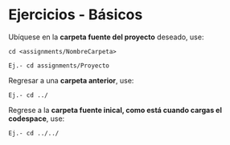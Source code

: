 # Ejercicios - Básicos

Ubíquese en la **carpeta fuente del proyecto** deseado, use:

```
cd <assignments/NombreCarpeta>

Ej.- cd assignments/Proyecto

```
Regresar a una **carpeta anterior**, use:

```
Ej.- cd ../

```

Regrese a la **carpeta fuente inical, como está cuando cargas el codespace**, use:

```
Ej.- cd ../../

```


